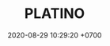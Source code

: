 ---
layout: liga-indigo
permalink: /liga-indigo-platino
categories: logos ligas
date: 2020-08-29 10:29:20 +0700
title: PLATINO
color: black
background: '#5dI2A6'
maincover: /assets/logos/LIGA-INDIGO.png
nivel: PLATINO
rango: 1
gradiente: grRed
background: red
division: PLATINO
ligas: /liga-indigo-platino
rondas: /rondas-platino
pag: LIGA

---